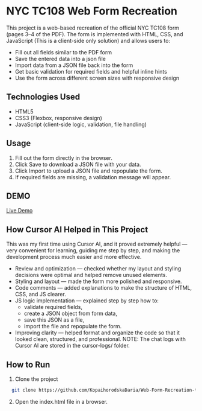 # NYC TC108 Web Form Recreation

This project is a web-based recreation of the official NYC TC108 form (pages 3–4 of the PDF).
The form is implemented with HTML, CSS, and JavaScript (This is a client-side only solution)  and allows users to:
- Fill out all fields similar to the PDF form
- Save the entered data into a json file
- Import data from a JSON file back into the form
- Get basic validation for required fields and helpful inline hints
- Use the form across different screen sizes with responsive design

## Technologies Used
- HTML5  
- CSS3 (Flexbox, responsive design)  
- JavaScript (client-side logic, validation, file handling)  

## Usage
1. Fill out the form directly in the browser.
2. Click Save to download a JSON file with your data.
3. Click Import to upload a JSON file and repopulate the form.
4. If required fields are missing, a validation message will appear.

## DEMO
[Live Demo](https://kopaihorodskadaria.github.io/Web-Form-Recreation-task-2025/)

## How Cursor AI Helped in This Project

This was my first time using Cursor AI, and it proved extremely helpful — very convenient for learning, guiding me step by step, and making the development process much easier and more effective.

- Review and optimization — checked whether my layout and styling decisions were optimal and helped remove unused elements.
- Styling and layout —  made the form more polished and responsive.
- Code comments — added explanations to make the structure of HTML, CSS, and JS clearer.
- JS logic implementation — explained step by step how to:
  - validate required fields,
  - create a JSON object from form data,
  - save this JSON as a file,
  - import the file and repopulate the form.
- Improving clarity — helped format and organize the code so that it looked clean, structured, and professional.
NOTE: The chat logs with Cursor AI are stored in the cursor-logs/ folder.

## How to Run

1. Clone the project

```bash
  git clone https://github.com/KopaihorodskaDaria/Web-Form-Recreation-task-2025.git
```

2. Open the index.html file in a browser.
